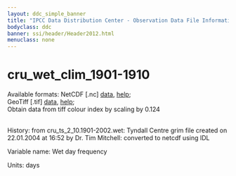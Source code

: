 ```yaml
---
layout: ddc_simple_banner
title: "IPCC Data Distribution Center - Observation Data File Information"
bodyclass: ddc
banner: ssi/header/Header2012.html
menuclass: none
---
```


<h1> cru_wet_clim_1901-1910 </h1>



Available formats: NetCDF [.nc]
      <a href="http://apps.ipcc-data.org/cgi-bin/downl/cru10_nc/cru_wet_clim_1901-1910.nc">data</a>,
      <a href="/help/formats.html#netcdf">help</a>; <br/>
      GeoTiff [.tif]
      <a href="http://apps.ipcc-data.org/cgi-bin/downl/cru10_zip/cru_wet_clim_1901-1910.zip">data</a>,
      <a href="/help/formats.html#geotif">help</a>;<br/>
      Obtain data from tiff colour index by scaling by 0.124 <br/>
       <br/>



History: from cru_ts_2_10.1901-2002.wet: Tyndall Centre grim file created on 22.01.2004 at 16:52 by Dr. Tim Mitchell: converted to netcdf using IDL <br/>



Variable name: Wet day frequency <br/>



Units: days <br/>



